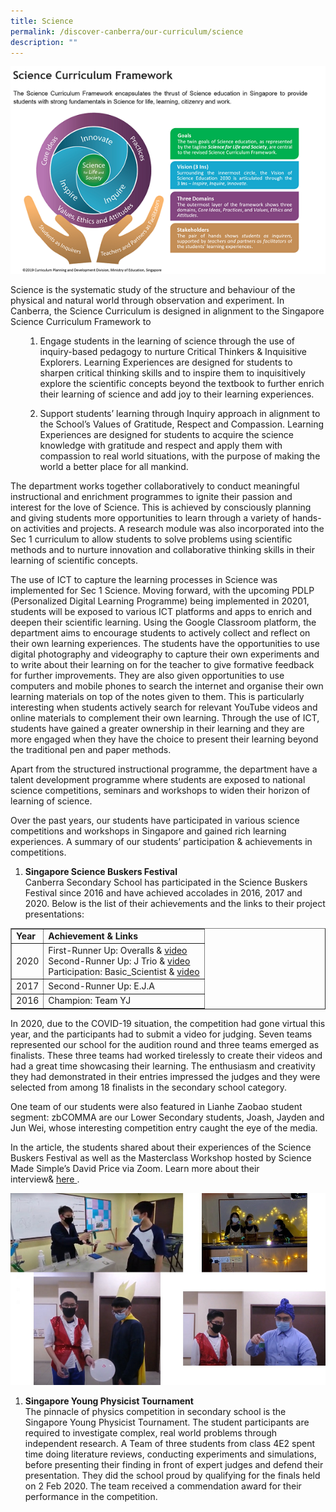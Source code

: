 ```yaml
---
title: Science
permalink: /discover-canberra/our-curriculum/science
description: ""
---
```

![](/images/science-0.png)

<div>
<div>
<p>Science is the systematic study of the structure and behaviour of the physical and natural world through observation and experiment. In Canberra, the Science Curriculum is designed in alignment to the Singapore Science Curriculum Framework to</p>
<ol>
<ol>
<li>
<p>Engage students in the learning of science through the use of inquiry-based pedagogy to nurture Critical Thinkers &amp; Inquisitive Explorers. Learning Experiences are designed for students to sharpen critical thinking skills and to inspire them to inquisitively explore the scientific concepts beyond the textbook to further enrich their learning of science and add joy to their learning experiences.</p>
</li>
<li>
<p>Support students&rsquo; learning through Inquiry approach in alignment to the School&rsquo;s Values of Gratitude, Respect and Compassion. Learning Experiences are designed for students to acquire the science knowledge with gratitude and respect and apply them with compassion to real world situations, with the purpose of making the world a better place for all mankind.</p>
</li>
</ol>
</ol>
<p>The department works together collaboratively to conduct meaningful instructional and enrichment programmes to ignite their passion and interest for the love of Science. This is achieved by consciously planning and giving students more opportunities to learn through a variety of hands-on activities and projects. A research module was also incorporated into the Sec 1 curriculum to allow students to solve problems using scientific methods and to nurture innovation and collaborative thinking skills in their learning of scientific concepts.</p>
<p>The use of ICT to capture the learning processes in Science was implemented for Sec 1 Science. Moving forward, with the upcoming PDLP (Personalized Digital Learning Programme) being implemented in 20201, students will be exposed to various ICT platforms and apps to enrich and deepen their scientific learning. Using the Google Classroom platform, the department aims to encourage students to actively collect and reflect on their own learning experiences. The students have the opportunities to use digital photography and videography to capture their own experiments and to write about their learning on for the teacher to give formative feedback for further improvements. They are also given opportunities to use computers and mobile phones to search the internet and organise their own learning materials on top of the notes given to them. This is particularly interesting when students actively search for relevant YouTube videos and online materials to complement their own learning. Through the use of ICT, students have gained a greater ownership in their learning and they are more engaged when they have the choice to present their learning beyond the traditional pen and paper methods.</p>
<p>Apart from the structured instructional programme, the department have a talent development programme where students are exposed to national science competitions, seminars and workshops to widen their horizon of learning of science.</p>
<p>Over the past years, our students have participated in various science competitions and workshops in Singapore and gained rich learning experiences. A summary of our students&rsquo; participation &amp; achievements in competitions.</p>
</div>
</div>
<div>
<div>
<ol>
<li>
<p><strong>Singapore Science Buskers Festival<br /></strong>Canberra Secondary School has participated in the Science Buskers Festival since 2016 and have achieved accolades in 2016, 2017 and 2020. Below is the list of their achievements and the links to their project presentations:</p>
</li>
</ol>
</div>
</div>
<table border="1" width="80%" cellspacing="1" cellpadding="0">
<tbody>
<tr>
<td><strong>Year</strong></td>
<td><strong>Achievement &amp; Links</strong></td>
</tr>
<tr>
<td>2020</td>
<td>First-Runner Up: Overalls &amp;&nbsp;<a href="https://youtu.be/_k-Ho6dOuEY" target="_blank" rel="noopener">video</a><br />Second-Runner Up: J Trio &amp;&nbsp;<a href="https://youtu.be/M8a6aqs6jYA" target="_blank" rel="noopener">video</a><br />Participation: Basic_Scientist &amp;&nbsp;<a href="https://www.science.edu.sg/whats-on/singapore-science-festival/science-buskers-festival/buskers-listing-34" target="_blank" rel="noopener">video</a></td>
</tr>
<tr>
<td>2017</td>
<td>Second-Runner Up: E.J.A</td>
</tr>
<tr>
<td>2016</td>
<td>Champion: Team YJ</td>
</tr>
</tbody>
</table>
<p>In 2020, due to the COVID-19 situation, the competition had gone virtual this year, and the participants had to submit a video for judging. Seven teams represented our school for the audition round and three teams emerged as finalists. These three teams had worked tirelessly to create their videos and had a great time showcasing their learning. The enthusiasm and creativity they had demonstrated in their entries impressed the judges and they were selected from among 18 finalists in the secondary school category.</p>
<p>One team of our students were also featured in Lianhe Zaobao student segment: zbCOMMA are our Lower Secondary students, Joash, Jayden and Jun Wei, whose interesting competition entry caught the eye of the media.</p>
<p>In the article, the students shared about their experiences of the Science Buskers Festival as well as the Masterclass Workshop hosted by Science Made Simple&rsquo;s David Price via Zoom. Learn more about their interview&amp;&nbsp;<a href="https://zbschools.sg/news/local/stories-16671" target="_blank" rel="noopener">here&nbsp;</a>.</p>

![](/images/science1.jpg)

<ol>
<li>
<p><strong>Singapore Young Physicist Tournament<br/></strong>The pinnacle of physics competition in secondary school is the Singapore Young Physicist Tournament. The student participants are required to investigate complex, real world problems through independent research. A Team of three students from class 4E2 spent time doing literature reviews, conducting experiments and simulations, before presenting their finding in front of expert judges and defend their presentation. They did the school proud by qualifying for the finals held on 2 Feb 2020. The team received a commendation award for their performance in the competition.</p>
</li>
</ol>